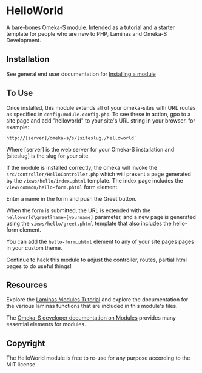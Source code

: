 # HelloWorld

A bare-bones Omeka-S module.  Intended as a tutorial and a starter template 
for people who are new to PHP, Laminas and Omeka-S Development.  


## Installation

See general end user documentation for [Installing a module](http://omeka.org/s/docs/user-manual/modules/#installing-modules)

## To Use

Once installed, this module extends all of your omeka-sites with URL routes as specified in `config/module.config.php`.  To see these in action, gpo to a site page and add "helloworld" to your site's URL string in your browser.  for example:

```
http://[server]/omeka-s/s/[siteslug]/helloworld`
```

Where [server] is the web server for your Omeka-S installation and [siteslug] is the slug for your site.

If the module is installed correctly, the omeka will invoke the `src/controller/HelloController.php` which will present a page generated by the `views/hello/index.phtml` template.  The index page includes the `view/common/hello-form.phtml` form element.  

Enter a name in the form and push the Greet button.  

When the form is  submitted, the URL is extended with the `helloworld\greet?name=[yourname]` parameter, and a new page is generated using the `views/hello/greet.phtml` template that also includes the hello-form element.  

You can add the `hello-form.phtml` element to any of your site pages pages in your custom theme. 

Continue to hack this module to adjust the controller, routes, partial html pages to do useful things!

## Resources

Explore the [Laminas Modules Tutorial](https://docs.laminas.dev/tutorials/getting-started/modules/) and explore the documentation for the various laminas functions that are included in this module's files.  

The [Omeka-S developer documentation on Modules](https://omeka.org/s/docs/developer/modules/) provides many essential elements for modules.


## Copyright

The HelloWorld module is free to re-use for any purpose according to the MIT license.   
